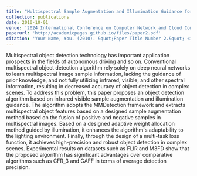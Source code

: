 ```yaml
---
title: "Multispectral Sample Augmentation and Illumination Guidance for RGB-T Object Detection by MMDetection Framework"
collection: publications
date: 2010-10-01
venue: '2024 International Conference on Computer Network and Cloud Computing'
paperurl: 'http://academicpages.github.io/files/paper2.pdf'
citation: 'Your Name, You. (2010). &quot;Paper Title Number 2.&quot; <i>Journal 1</i>. 1(2).'
---
```


Multispectral object detection technology has important application prospects in the fields of autonomous driving and so on. Conventional multispectral object detection algorithm rely solely on deep neural networks to learn multispectral image sample information, lacking the guidance of prior knowledge, and not fully utilizing infrared, visible, and other spectral information, resulting in decreased accuracy of object detection in complex scenes. To address this problem, this paper proposes an object detection algorithm based on infrared visible sample augmentation and illumination guidance. The algorithm adopts the MMDetection framework and extracts multispectral object features based on a designed sample augmentation method based on the fusion of positive and negative samples in multispectral images. Based on a designed adaptive weight allocation method guided by illumination, it enhances the algorithm's adaptability to the lighting environment. Finally, through the design of a multi-task loss function, it achieves high-precision and robust object detection in complex scenes. Experimental results on datasets such as FLIR and M3FD show that the proposed algorithm has significant advantages over comparative algorithms such as CFR_3 and GAFF in terms of average detection precision. 
